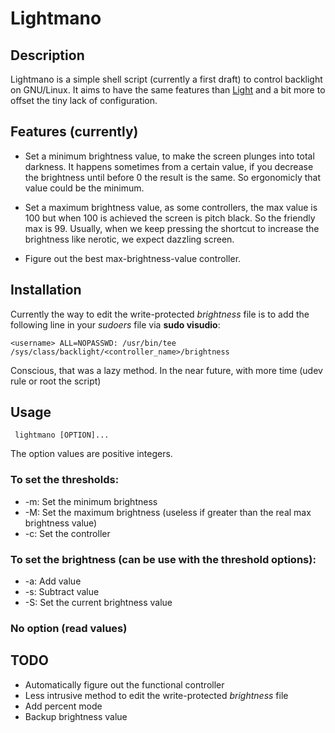 Lightmano
===================

## Description
Lightmano is a simple shell script (currently a first draft) to control backlight on GNU/Linux.
It aims to have the same features than [Light](https://github.com/haikarainen/light)
and a bit more to offset the tiny lack of configuration.

## Features (currently)

* Set a minimum brightness value, to make the screen plunges into total darkness.
It happens sometimes from a certain value, if you decrease the brightness until
before 0 the result is the same. So ergonomicly that value could be the minimum.

* Set a maximum brightness value, as some controllers, the max value is 100 but
when 100 is achieved the screen is pitch black. So the friendly max is 99.
Usually, when we keep pressing the shortcut to increase the brightness like nerotic,
we expect dazzling screen.

* Figure out the best max-brightness-value controller.

## Installation

Currently the way to edit the write-protected *brightness* file is to add the
following line in your *sudoers* file via **sudo visudio**:

`<username> ALL=NOPASSWD: /usr/bin/tee /sys/class/backlight/<controller_name>/brightness`

Conscious, that was a lazy method.
In the near future, with more time (udev rule or root the script)

## Usage
<code> lightmano [OPTION]... </code>

The option values are positive integers.

### To set the thresholds:
* -m:	Set the minimum brightness
* -M:	Set the maximum brightness (useless if greater than the real max
brightness value)
* -c:	Set the controller

### To set the brightness (can be use with the threshold options):
* -a:	Add value
* -s:	Subtract value
* -S:	Set the current brightness value

### No option (read values)

## TODO
* Automatically figure out the functional controller
* Less intrusive method to edit the write-protected *brightness* file
* Add percent mode
* Backup brightness value
